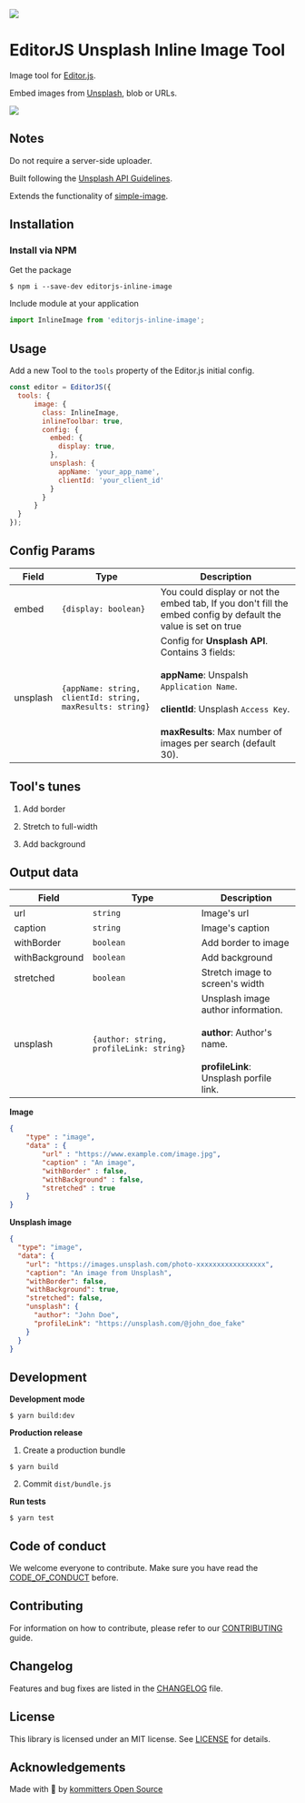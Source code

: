 ![](https://badgen.net/badge/Editor.js/v2.0/blue)

# EditorJS Unsplash Inline Image Tool

Image tool for [Editor.js](https://editorjs.io).

Embed images from [Unsplash](https://unsplash.com/), blob or URLs.

![](assets/demo.gif)

## Notes

Do not require a server-side uploader.

Built following the [Unsplash API Guidelines](https://help.unsplash.com/en/articles/2511245-unsplash-api-guidelines).

Extends the functionality of [simple-image](https://github.com/editor-js/simple-image).

## Installation

### Install via NPM
Get the package
```shell
$ npm i --save-dev editorjs-inline-image
```

Include module at your application

```javascript
import InlineImage from 'editorjs-inline-image';
```

## Usage

Add a new Tool to the `tools` property of the Editor.js initial config.

```javascript
const editor = EditorJS({
  tools: {
      image: {
        class: InlineImage,
        inlineToolbar: true,
        config: {
          embed: {
            display: true,
          },
          unsplash: {
            appName: 'your_app_name',
            clientId: 'your_client_id'
          }
        }
      }
  }
});
```

## Config Params

| Field          | Type      | Description                     |
| -------------- | --------- | ------------------------------- |
| embed          | `{display: boolean}` | You could display or not the embed tab, If you don't fill the embed config by default the value is set on true
| unsplash       | `{appName: string, clientId: string, maxResults: string}`  | Config for **Unsplash API**. Contains 3 fields: <br><br> **appName**: Unspalsh `Application Name`. <br><br> **clientId**: Unsplash `Access Key`. <br><br> **maxResults**: Max number of images per search (default 30).                    |

## Tool's tunes

1. Add border

2. Stretch to full-width

3. Add background

## Output data

| Field          | Type      | Description                     |
| -------------- | --------- | ------------------------------- |
| url            | `string`  | Image's url                     |
| caption        | `string`  | Image's caption                 |
| withBorder     | `boolean` | Add border to image             |
| withBackground | `boolean` | Add background          |
| stretched      | `boolean` | Stretch image to screen's width |
| unsplash       | `{author: string, profileLink: string}` | Unsplash image author information. <br><br> **author**: Author's name. <br><br> **profileLink**: Unsplash porfile link.

**Image**

```json
{
    "type" : "image",
    "data" : {
        "url" : "https://www.example.com/image.jpg",
        "caption" : "An image",
        "withBorder" : false,
        "withBackground" : false,
        "stretched" : true
    }
}
```

**Unsplash image**

```json
{
  "type": "image",
  "data": {
    "url": "https://images.unsplash.com/photo-xxxxxxxxxxxxxxxxx",
    "caption": "An image from Unsplash",
    "withBorder": false,
    "withBackground": true,
    "stretched": false,
    "unsplash": {
      "author": "John Doe",
      "profileLink": "https://unsplash.com/@john_doe_fake"
    }
  }
}
```

## Development

**Development mode**
```shell
$ yarn build:dev
```

**Production release**
1. Create a production bundle
```shell
$ yarn build
```

2. Commit `dist/bundle.js`

**Run tests**
```shell
$ yarn test
```

## Code of conduct
We welcome everyone to contribute. Make sure you have read the [CODE_OF_CONDUCT][coc] before.

## Contributing
For information on how to contribute, please refer to our [CONTRIBUTING][contributing] guide.

## Changelog
Features and bug fixes are listed in the [CHANGELOG][changelog] file.

## License
This library is licensed under an MIT license. See [LICENSE][license] for details.

## Acknowledgements
Made with 💙 by [kommitters Open Source](https://kommit.co)

[license]: https://github.com/kommitters/editorjs-inline-image/blob/master/LICENSE
[coc]: https://github.com/kommitters/editorjs-inline-image/blob/master/CODE_OF_CONDUCT.md
[changelog]: https://github.com/kommitters/editorjs-inline-image/blob/master/CHANGELOG.md
[contributing]: https://github.com/kommitters/editorjs-inline-image/blob/master/CONTRIBUTING.md
